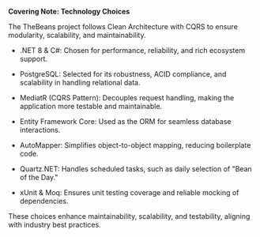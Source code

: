 **Covering Note: Technology Choices**

The TheBeans project follows Clean Architecture with CQRS to ensure modularity, scalability, and maintainability.

- .NET 8 & C#: Chosen for performance, reliability, and rich ecosystem support.

- PostgreSQL: Selected for its robustness, ACID compliance, and scalability in handling relational data.

- MediatR (CQRS Pattern): Decouples request handling, making the application more testable and maintainable.

- Entity Framework Core: Used as the ORM for seamless database interactions.

- AutoMapper: Simplifies object-to-object mapping, reducing boilerplate code.

- Quartz.NET: Handles scheduled tasks, such as daily selection of "Bean of the Day."

- xUnit & Moq: Ensures unit testing coverage and reliable mocking of dependencies.

These choices enhance maintainability, scalability, and testability, aligning with industry best practices.
